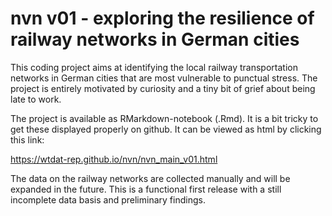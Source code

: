 # nvn v01 - exploring the resilience of railway networks in German cities

This coding project aims at identifying the local railway transportation networks in German cities that are most vulnerable to punctual stress. The project is entirely motivated by curiosity and a tiny bit of grief about being late to work.

The project is available as RMarkdown-notebook (.Rmd). It is a bit tricky to get these displayed properly on github. It can be viewed as html by clicking this link:

https://wtdat-rep.github.io/nvn/nvn_main_v01.html

The data on the railway networks are collected manually and will be expanded in the future. This is a functional first release with a still incomplete data basis and preliminary findings. 
